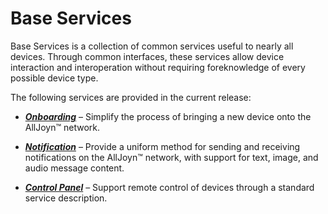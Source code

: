 # Base Services

Base Services is a collection of common services useful to nearly all devices.
Through common interfaces, these services allow device interaction and
interoperation without requiring foreknowledge of every possible device type.

The following services are provided in the current release:

* [_**Onboarding**_][_r_onboard] &ndash; Simplify the process of bringing a new
device onto the AllJoyn&trade; network.

* [_**Notification**_][_r_notify] &ndash; Provide a uniform method for sending
and receiving notifications on the AllJoyn&trade; network, with support for
text, image, and audio message content.

* [_**Control Panel**_][_r_control] &ndash; Support remote control of devices
through a standard service description.

[_r_onboard]: /learn/base-services/onboarding
[_r_notify]: /learn/base-services/notification
[_r_control]: /learn/base-services/controlpanel
